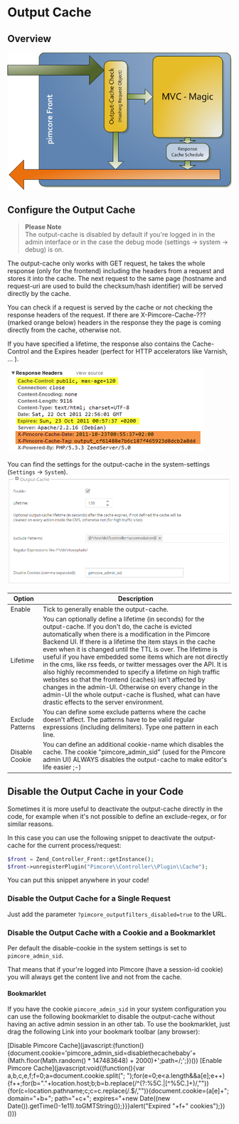 # Output Cache

## Overview
![Output Cache](../../img/output-cache.png)

## Configure the Output Cache

> **Please Note**  
> The output-cache is disabled by default if you're logged in in the admin interface or in the case 
> the debug mode (settings -> system -> debug) is on.

The output-cache only works with GET request, he takes the whole response (only for the frontend)
including the headers from a request and stores it into the cache. The next request to the same 
page (hostname and request-uri are used to build the checksum/hash identifier) will be served 
directly by the cache.

You can check if a request is served by the cache or not checking the response headers of the 
request. If there are X-Pimcore-Cache-??? (marked orange below) headers in the response they the 
page is coming directly from the cache, otherwise not.

If you have specified a lifetime, the response also contains the Cache-Control and the Expires 
header (perfect for HTTP accelerators like Varnish, ... ). 

![Output Cache Headers](../../img/pimcore-cache-headers.png)


You can find the settings for the output-cache in the system-settings (`Settings` -> `System`).
![Output Cache Config](../../img/pimcore-cache-config.png)

| Option | Description |
| ------ | ----------- |
| Enable | Tick to generally enable the output-cache. |
| Lifetime | You can optionally define a lifetime (in seconds) for the output-cache. If you don't do, the cache is evicted automatically when there is a modification in the Pimcore Backend UI. If there is a lifetime the item stays in the cache even when it is changed until the TTL is over. The lifetime is useful if you have embedded some items which are not directly in the cms, like rss feeds, or twitter messages over the API. It is also highly recommended to specify a lifetime on high traffic websites so that the frontend (caches) isn't affected by changes in the admin-UI. Otherwise on every change in the admin-UI the whole output-cache is flushed, what can have drastic effects to the server environment. |
| Exclude Patterns | You can define some exclude patterns where the cache doesn't affect. The patterns have to be valid regular expressions (including delimiters). Type one pattern in each line. |
| Disable Cookie | You can define an additional cookie-name which disables the cache. The cookie "pimcore_admin_sid" (used for the Pimcore admin UI) ALWAYS disables the output-cache to make editor's life easier ;-) 


## Disable the Output Cache in your Code
Sometimes it is more useful to deactivate the output-cache directly in the code, for example when 
it's not possible to define an exclude-regex, or for similar reasons.

In this case you can use the following snippet to deactivate the output-cache for the current 
process/request: 
```php
$front = Zend_Controller_Front::getInstance();
$front->unregisterPlugin("Pimcore\\Controller\\Plugin\\Cache");
```

You can put this snippet anywhere in your code!

### Disable the Output Cache for a Single Request
Just add the parameter `?pimcore_outputfilters_disabled=true` to the URL.

### Disable the Output Cache with a Cookie and a Bookmarklet
Per default the disable-cookie in the system settings is set to `pimcore_admin_sid`. 

That means that if your're logged into Pimcore (have a session-id cookie) you will always get the 
content live and not from the cache. 

#### Bookmarklet
If you have the cookie `pimcore_admin_sid` in your system configuration you can use the following 
bookmarklet to disable the output-cache without having an active admin session in an other tab.
To use the bookmarklet, just drag the following Link into your bookmark toolbar (any browser): 

[Disable Pimcore Cache](javascript:(function() {document.cookie='pimcore_admin_sid=disablethecachebaby'+(Math.floor(Math.random() * 147483648) + 2000)+';path=/;';})())
[Enable Pimcore Cache](javascript:void((function(){var a,b,c,e,f;f=0;a=document.cookie.split("; ");for(e=0;e<a.length&&a[e];e++){f++;for(b="."+location.host;b;b=b.replace(/^(?:%5C.|[^%5C.]+)/,"")){for(c=location.pathname;c;c=c.replace(/.$/,"")){document.cookie=(a[e]+"; domain="+b+"; path="+c+"; expires="+new Date((new Date()).getTime()-1e11).toGMTString());}}}alert("Expired "+f+" cookies");})()))

